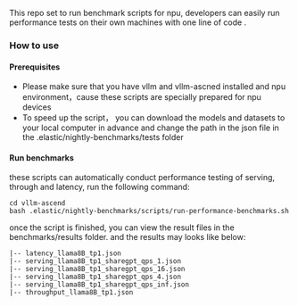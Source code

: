 This repo set to run  benchmark scripts for npu, developers can easily run performance tests on their own machines with one line of code .
### How to use
#### Prerequisites
- Please make sure that you have vllm and vllm-ascned installed and npu environment，cause these scripts are specially prepared for npu devices
- To speed up the script， you can download the models and datasets to your local computer in advance and change the path in the json file in the .elastic/nightly-benchmarks/tests folder
#### Run benchmarks
these scripts can automatically conduct performance testing of serving, through and latency, run the following command:
```
cd vllm-ascend
bash .elastic/nightly-benchmarks/scripts/run-performance-benchmarks.sh
```
once  the script is finished, you can view the result files in the benchmarks/results folder. and the results may looks like below:
```
|-- latency_llama8B_tp1.json
|-- serving_llama8B_tp1_sharegpt_qps_1.json
|-- serving_llama8B_tp1_sharegpt_qps_16.json
|-- serving_llama8B_tp1_sharegpt_qps_4.json
|-- serving_llama8B_tp1_sharegpt_qps_inf.json
|-- throughput_llama8B_tp1.json
```